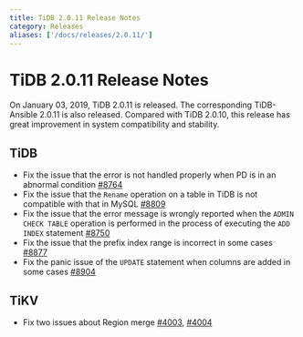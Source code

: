 ```yaml
---
title: TiDB 2.0.11 Release Notes
category: Releases
aliases: ['/docs/releases/2.0.11/']
---
```


# TiDB 2.0.11 Release Notes

On January 03, 2019, TiDB 2.0.11 is released. The corresponding TiDB-Ansible 2.0.11 is also released. Compared with TiDB 2.0.10, this release has great improvement in system compatibility and stability.

## TiDB

- Fix the issue that the error is not handled properly when PD is in an abnormal condition [#8764](https://github.com/pingcap/tidb/pull/8764)
- Fix the issue that the `Rename` operation on a table in TiDB is not compatible with that in MySQL [#8809](https://github.com/pingcap/tidb/pull/8809)
- Fix the issue that the error message is wrongly reported when the `ADMIN CHECK TABLE` operation is performed in the process of executing the `ADD INDEX` statement [#8750](https://github.com/pingcap/tidb/pull/8750)
- Fix the issue that the prefix index range is incorrect in some cases [#8877](https://github.com/pingcap/tidb/pull/8877)
- Fix the panic issue of the `UPDATE` statement when columns are added in some cases [#8904](https://github.com/pingcap/tidb/pull/8904)

## TiKV

- Fix two issues about Region merge
[#4003](https://github.com/tikv/tikv/pull/4003), [#4004](https://github.com/tikv/tikv/pull/4004)

